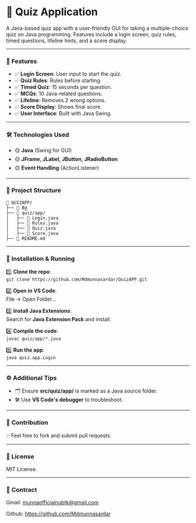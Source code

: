 
# 📝 **Quiz Application**

A Java-based quiz app with a user-friendly GUI for taking a multiple-choice quiz on Java programming. Features include a login screen, quiz rules, timed questions, lifeline hints, and a score display.

---

### 🚀 **Features**
- ✅ **Login Screen**: User input to start the quiz.
- ✅ **Quiz Rules**: Rules before starting.
- ✅ **Timed Quiz**: 15 seconds per question.
- ✅ **MCQs**: 10 Java-related questions.
- ✅ **Lifeline**: Removes 2 wrong options.
- ✅ **Score Display**: Shows final score.
- ✅ **User Interface**: Built with Java Swing.

---

### 🛠️ **Technologies Used**
- 🟡 **Java** (Swing for GUI)
- 🟡 **JFrame, JLabel, JButton, JRadioButton**
- 🟡 **Event Handling** (ActionListener)

---

### 📂 **Project Structure**
```
📁 QUIZAPP/
├── 📂 Bg   
├── 📂 quiz/app/
│   ├── 📄 Login.java
│   ├── 📄 Rules.java
│   ├── 📄 Quiz.java
│   ├── 📄 Score.java
├── 📄 README.md

```

---

### 📌 **Installation & Running**

1️⃣ **Clone the repo**:  
   `git clone https://github.com/Mdmunnasardar/QuizAPP.git`  

2️⃣ **Open in VS Code**:  
   File → Open Folder...

3️⃣ **Install Java Extensions**:  
   Search for **Java Extension Pack** and install.

4️⃣ **Compile the code**:  
   `javac quiz/app/*.java`

5️⃣ **Run the app**:  
   `java quiz.app.Login`

---

### ⚙️ **Additional Tips**
- 🗂️ Ensure **src/quiz/app/** is marked as a Java source folder.
- 🛠️ Use **VS Code's debugger** to troubleshoot.

---

### 🤝 **Contribution**
💡 Feel free to fork and submit pull requests.

---

### 📜 **License**
MIT License.

---

### 📝 **Contract**
Gmail: munnaofficialnubtk@gmail.com

Github: https://github.com/Mdmunnasardar

